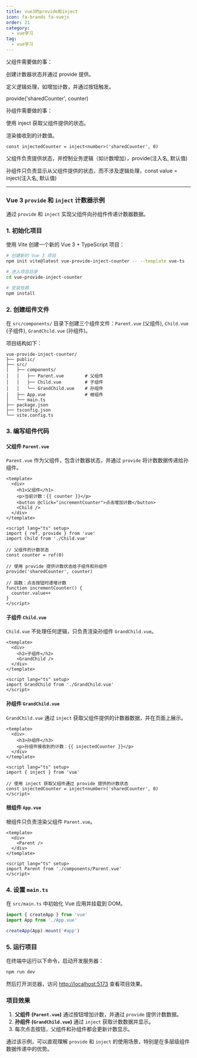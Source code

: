 ```yaml
---
title: vue3的provide和inject
icon: fa-brands fa-vuejs
order: 21
category:
  - vue学习
tag:
  - vue学习
---
```




父组件需要做的事：

创建计数器状态并通过 provide 提供。

定义逻辑处理，如增加计数，并通过按钮触发。

provide('sharedCounter', counter)



孙组件需要做的事：

使用 inject 获取父组件提供的状态。

渲染接收到的计数值。
```
const injectedCounter = inject<number>('sharedCounter', 0)
```



父组件负责提供状态，并控制业务逻辑（如计数增加），provide(注入名, 默认值)

孙组件只负责显示从父组件提供的状态，而不涉及逻辑处理，const value = inject(注入名, 默认值)



------



### Vue 3 `provide` 和 `inject` 计数器示例

通过 `provide` 和 `inject` 实现父组件向孙组件传递计数器数据。

### 1. 初始化项目

使用 Vite 创建一个新的 Vue 3 + TypeScript 项目：

```bash
# 创建新的 Vue 3 项目
npm init vite@latest vue-provide-inject-counter -- --template vue-ts

# 进入项目目录
cd vue-provide-inject-counter

# 安装依赖
npm install
```

### 2. 创建组件文件

在 `src/components/` 目录下创建三个组件文件：`Parent.vue` (父组件), `Child.vue` (子组件), `GrandChild.vue` (孙组件)。

项目结构如下：

```
vue-provide-inject-counter/
├── public/
├── src/
│   ├── components/
│   │   ├── Parent.vue        # 父组件
│   │   ├── Child.vue         # 子组件
│   │   └── GrandChild.vue    # 孙组件
│   ├── App.vue               # 根组件
│   └── main.ts
├── package.json
├── tsconfig.json
└── vite.config.ts
```

### 3. 编写组件代码

#### 父组件 `Parent.vue`

`Parent.vue` 作为父组件，包含计数器状态，并通过 `provide` 将计数数据传递给孙组件。

```vue
<template>
  <div>
    <h1>父组件</h1>
    <p>当前计数：{{ counter }}</p>
    <button @click="incrementCounter">点击增加计数</button>
    <Child />
  </div>
</template>

<script lang="ts" setup>
import { ref, provide } from 'vue'
import Child from './Child.vue'

// 父组件的计数状态
const counter = ref(0)

// 使用 provide 提供计数状态给子组件和孙组件
provide('sharedCounter', counter)

// 函数：点击按钮时递增计数
function incrementCounter() {
  counter.value++
}
</script>
```

#### 子组件 `Child.vue`

`Child.vue` 不处理任何逻辑，只负责渲染孙组件 `GrandChild.vue`。

```vue
<template>
  <div>
    <h2>子组件</h2>
    <GrandChild />
  </div>
</template>

<script lang="ts" setup>
import GrandChild from './GrandChild.vue'
</script>
```

#### 孙组件 `GrandChild.vue`

`GrandChild.vue` 通过 `inject` 获取父组件提供的计数器数据，并在页面上展示。

```vue
<template>
  <div>
    <h3>孙组件</h3>
    <p>孙组件接收到的计数：{{ injectedCounter }}</p>
  </div>
</template>

<script lang="ts" setup>
import { inject } from 'vue'

// 使用 inject 获取父组件通过 provide 提供的计数状态
const injectedCounter = inject<number>('sharedCounter', 0)
</script>
```

#### 根组件 `App.vue`

根组件只负责渲染父组件 `Parent.vue`。

```vue
<template>
  <div>
    <Parent />
  </div>
</template>

<script lang="ts" setup>
import Parent from './components/Parent.vue'
</script>
```

### 4. 设置 `main.ts`

在 `src/main.ts` 中初始化 Vue 应用并挂载到 DOM。

```ts
import { createApp } from 'vue'
import App from './App.vue'

createApp(App).mount('#app')
```

### 5. 运行项目

在终端中运行以下命令，启动开发服务器：

```bash
npm run dev
```

然后打开浏览器，访问 [http://localhost:5173](http://localhost:5173) 查看项目效果。

### 项目效果

1. **父组件 (`Parent.vue`)** 通过按钮增加计数，并通过 `provide` 提供计数数据。
2. **孙组件 (`GrandChild.vue`)** 通过 `inject` 获取计数数据并显示。
3. 每次点击按钮，父组件和孙组件都会更新计数显示。

通过该示例，可以直观理解 `provide` 和 `inject` 的使用场景，特别是在多层级组件数据传递中的优势。